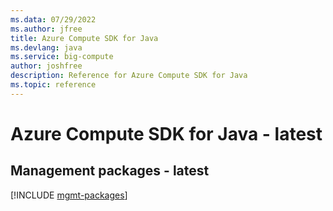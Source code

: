 ```yaml
---
ms.data: 07/29/2022
ms.author: jfree
title: Azure Compute SDK for Java
ms.devlang: java
ms.service: big-compute
author: joshfree
description: Reference for Azure Compute SDK for Java
ms.topic: reference
---
```

# Azure Compute SDK for Java - latest

## Management packages - latest
[!INCLUDE [mgmt-packages](compute-mgmt-index.md)]